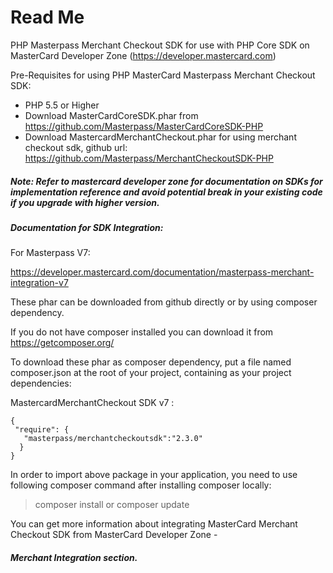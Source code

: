 # Read Me

PHP Masterpass Merchant Checkout SDK for use with PHP Core SDK on MasterCard Developer Zone (https://developer.mastercard.com) 

Pre-Requisites for using PHP MasterCard Masterpass Merchant Checkout SDK:

 *  PHP 5.5 or Higher
 *  Download MasterCardCoreSDK.phar from https://github.com/Masterpass/MasterCardCoreSDK-PHP
 *  Download MastercardMerchantCheckout.phar for using merchant checkout sdk, github url: https://github.com/Masterpass/MerchantCheckoutSDK-PHP
 
##### Note: Refer to mastercard developer zone for documentation on SDKs for implementation reference and avoid potential break in your existing code if you upgrade with higher version.
 
 
##### Documentation for SDK Integration: 

For Masterpass V7:

https://developer.mastercard.com/documentation/masterpass-merchant-integration-v7

 

These phar can be downloaded from github directly or by using composer dependency.
 
If you do not have composer installed you can download it from https://getcomposer.org/
 
To download these phar as composer dependency, put a file named composer.json at the root of your project, containing as your project dependencies:
  
MastercardMerchantCheckout SDK v7 :
  
 ```
 {
  "require": {
  	"masterpass/merchantcheckoutsdk":"2.3.0"
   }
 }
```
In order to import above package in your application, you need to use following composer command after installing composer locally:

> composer install or composer update

You can get more information about integrating MasterCard Merchant Checkout SDK from MasterCard Developer Zone - 
##### Merchant Integration section. 